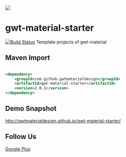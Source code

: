 <img src="http://i.imgur.com/7butqvc.png" />

# gwt-material-starter 
[![Build Status](https://travis-ci.org/GwtMaterialDesign/gwt-material-starter.svg?branch=master)](https://travis-ci.org/GwtMaterialDesign/gwt-material-template)
Template projects of gwt-material

## Maven Import
``` xml
 
<dependency>
    <groupId>com.github.gwtmaterialdesign</groupId>
    <artifactId>gwt-material-starter</artifactId>
    <version>2.0.1</version>
</dependency>

```

## Demo Snapshot
<a href="http://gwtmaterialdesign.github.io/gwt-material-template/snapshot/">http://gwtmaterialdesign.github.io/gwt-material-starter/</a>

## Follow Us
<a href="https://plus.google.com/u/0/communities/108005250093449814286"> Google Plus</a>
